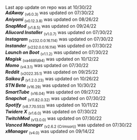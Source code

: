 Last app update on repo was at 10/30/22   
***AdAway*** <sub>(v6.0.3)</sub> was updated on 07/30/22   
***Aniyomi*** <sub>(v0.12.3.8)</sub> was updated on 08/26/22   
***SnapMod*** <sub>(v1.8.5)</sub> was updated on 09/24/22   
***Aliucord Installer*** <sub>(v1.0.7)</sub> was updated on 07/30/22   
***Instagram*** <sub>(v232.0.0.16.114)</sub> was updated on 07/30/22   
***Instander*** <sub>(v232.0.0.16.114)</sub> was updated on 07/30/22   
***Launch on Boot*** <sub>(v1.1.2)</sub> was updated on 07/30/22   
***Magisk*** <sub>(va468fd94)</sub> was updated on 10/12/22   
***Momo*** <sub>(v4.3.1)</sub> was updated on 07/30/22   
***Reddit*** <sub>(v2022.35.1)</sub> was updated on 09/25/22   
***Saikou β*** <sub>(v1.2.0.23)</sub> was updated on 10/26/22   
***STN Beta*** <sub>(v16.29)</sub> was updated on 10/30/22   
***SmartTube*** <sub>(v16.04)</sub> was updated on 09/27/22   
***Snapchat*** <sub>(v11.82.0.32)</sub> was updated on 07/30/22   
***Spotify*** <sub>(v8.7.70.553)</sub> was updated on 10/11/22   
***Twidere X*** <sub>(v1.6.0)</sub> was updated on 07/30/22   
***TwitchMod*** <sub>(v13.0.0)</sub> was updated on 07/30/22   
***Vanced Manager*** <sub>(v2.6.2 (Crimson))</sub> was updated on 07/30/22   
***xManager*** <sub>(v4.0)</sub> was updated on 09/14/22   

